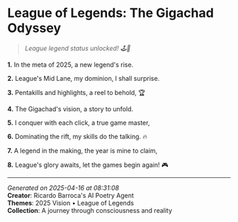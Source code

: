 # League of Legends: The Gigachad Odyssey

> *League legend status unlocked! 🕹️👑*

**1.** In the meta of 2025, a new legend's rise.


**2.** League's Mid Lane, my dominion, I shall surprise.


**3.** Pentakills and highlights, a reel to behold, 🏆


**4.** The Gigachad's vision, a story to unfold.


**5.** I conquer with each click, a true game master,


**6.** Dominating the rift, my skills do the talking. 🔥


**7.** A legend in the making, the year is mine to claim,


**8.** League's glory awaits, let the games begin again! 🎮



---

*Generated on 2025-04-16 at 08:31:08*  
**Creator**: Ricardo Barroca's AI Poetry Agent  
**Themes**: 2025 Vision • League of Legends  
**Collection**: A journey through consciousness and reality